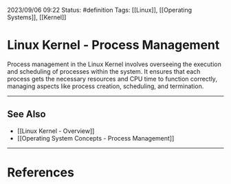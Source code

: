 2023/09/06 09:22
Status: #definition
Tags: [[Linux]], [[Operating Systems]], [[Kernel]]

# Linux Kernel - Process Management

Process management in the Linux Kernel involves overseeing the execution and scheduling of processes within the system. It ensures that each process gets the necessary resources and CPU time to function correctly, managing aspects like process creation, scheduling, and termination.

---
## See Also
- [[Linux Kernel - Overview]]
- [[Operating System Concepts - Process Management]]

---
# References
